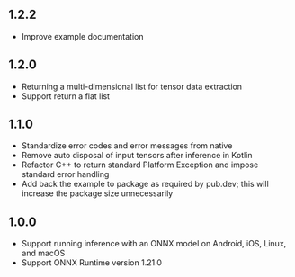 ## 1.2.2
* Improve example documentation

## 1.2.0
* Returning a multi-dimensional list for tensor data extraction
* Support return a flat list

## 1.1.0
* Standardize error codes and error messages from native
* Remove auto disposal of input tensors after inference in Kotlin
* Refactor C++ to return standard Platform Exception and impose standard error handling
* Add back the example to package as required by pub.dev; this will increase the package size unnecessarily

## 1.0.0
* Support running inference with an ONNX model on Android, iOS, Linux, and macOS
* Support ONNX Runtime version 1.21.0